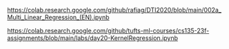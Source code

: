 https://colab.research.google.com/github/rafiag/DTI2020/blob/main/002a_Multi_Linear_Regression_(EN).ipynb

https://colab.research.google.com/github/tufts-ml-courses/cs135-23f-assignments/blob/main/labs/day20-KernelRegression.ipynb


